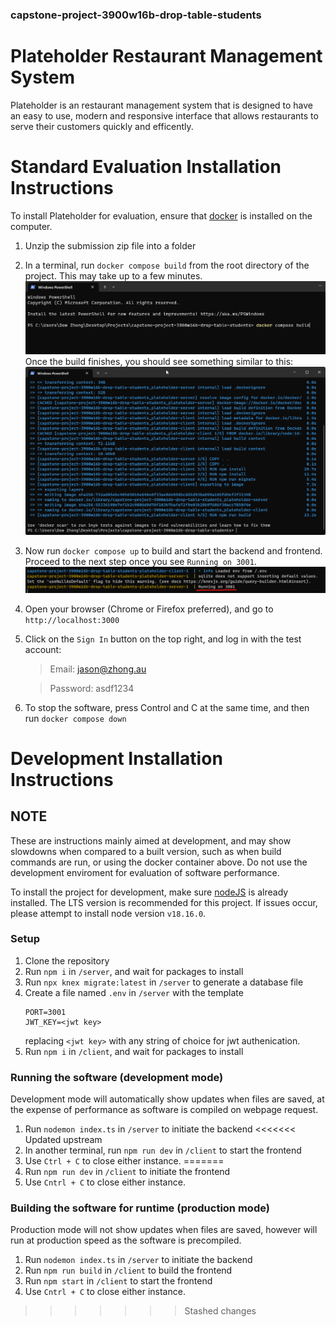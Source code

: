 ### capstone-project-3900w16b-drop-table-students

# Plateholder Restaurant Management System

Plateholder is an restaurant management system that is designed to have an easy to use, modern and responsive interface that allows restaurants to serve their customers quickly and efficently.

# Standard Evaluation Installation Instructions

To install Plateholder for evaluation, ensure that [docker](https://www.docker.com/ "Click here to goto the docker download page") is installed on the computer.

1. Unzip the submission zip file into a folder
2. In a terminal, run `docker compose build` from the root directory of the project. This may take up to a few minutes.
   ![commandline with docker compose build command](/readme-images/readme-0.png)
   Once the build finishes, you should see something similar to this:
   ![commandline showing build complete](/readme-images/readme-1.png)
3. Now run `docker compose up` to build and start the backend and frontend. Proceed to the next step once you see `Running on 3001`.
   ![commandline showing "Running on 3001"](/readme-images/readme-2.png)
4. Open your browser (Chrome or Firefox preferred), and go to `http://localhost:3000`
5. Click on the `Sign In` button on the top right, and log in with the test account:

   > Email: jason@zhong.au

   > Password: asdf1234

6. To stop the software, press Control and C at the same time, and then run `docker compose down`

# Development Installation Instructions

## NOTE

These are instructions mainly aimed at development, and may show slowdowns when compared to a built version, such as when build commands are run, or using the docker container above. Do not use the development enviroment for evaluation of software performance.

To install the project for development, make sure [nodeJS](https://nodejs.org/en/download/ "Click here to goto the nodeJS download page") is already installed. The LTS version is recommended for this project. If issues occur, please attempt to install node version `v18.16.0`.

### Setup

1.  Clone the repository
2.  Run `npm i` in `/server`, and wait for packages to install
3.  Run `npx knex migrate:latest` in `/server` to generate a database file
4.  Create a file named `.env` in `/server` with the template
    ```
    PORT=3001
    JWT_KEY=<jwt key>
    ```
    replacing `<jwt key>` with any string of choice for jwt authenication.
5.  Run `npm i` in `/client`, and wait for packages to install

### Running the software (development mode)

Development mode will automatically show updates when files are saved, at the expense of performance as software is compiled on webpage request.

1.  Run `nodemon index.ts` in `/server` to initiate the backend
<<<<<<< Updated upstream
2.  In another terminal, run `npm run dev` in `/client` to start the frontend
3.  Use `Ctrl + C` to close either instance.
=======
2.  Run `npm run dev` in `/client` to initiate the frontend
3.  Use `Cntrl + C` to close either instance.

### Building the software for runtime (production mode)

Production mode will not show updates when files are saved, however will run at production speed as the software is precompiled.

1.  Run `nodemon index.ts` in `/server` to initiate the backend
2.  Run `npm run build` in `/client` to build the frontend
3.  Run `npm start` in `/client` to start the frontend
4.  Use `Cntrl + C` to close either instance.
>>>>>>> Stashed changes
